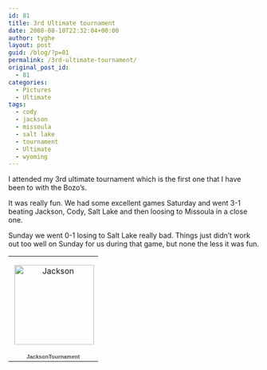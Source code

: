 ```yaml
---
id: 81
title: 3rd Ultimate tournament
date: 2008-08-18T22:32:04+00:00
author: tyghe
layout: post
guid: /blog/?p=81
permalink: /3rd-ultimate-tournament/
original_post_id:
  - 81
categories:
  - Pictures
  - Ultimate
tags:
  - cody
  - jackson
  - missoula
  - salt lake
  - tournament
  - Ultimate
  - wyoming
---
```

I attended my 3rd ultimate tournament which is the first one that I have been to with the Bozo&#8217;s.

It was really fun. We had some excellent games Saturday and went 3-1 beating Jackson, Cody, Salt Lake and then loosing to Missoula in a close one.

Sunday we went 0-1 losing to Salt Lake really bad. Things just didn&#8217;t work out too well on Sunday for us during that game, but none the less it was fun.

<table style="width:194px;">
  <tr>
    <td align="center" style="height:194px;background:url('http://picasaweb.google.com/f/img/transparent_album_background.gif') no-repeat left;">
      <a href="http://picasaweb.google.com/vallardt/JacksonTournament"><img alt="Jackson" src="http://lh6.ggpht.com/vallardt/SKpLJqy6pYE/AAAAAAAAAx8/k6EC-KJfTxc/s160-c/JacksonTournament.jpg" width="160" height="160" style="margin:1px 0 0 4px;" /></a>
    </td>
  </tr>
  
  <tr>
    <td style="text-align:center;font-family:arial, sans-serif;font-size:11px;">
      <a href="http://picasaweb.google.com/vallardt/JacksonTournament" style="color:#4D4D4D;font-weight:bold;text-decoration:none;">JacksonTournament</a>
    </td>
  </tr>
</table>
